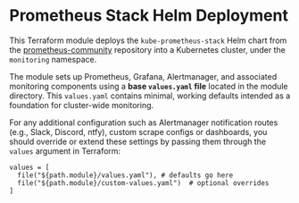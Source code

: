 # Prometheus Stack Helm Deployment

This Terraform module deploys the `kube-prometheus-stack` Helm chart from the [prometheus-community](https://github.com/prometheus-community/helm-charts) repository into a Kubernetes cluster, under the `monitoring` namespace.

The module sets up Prometheus, Grafana, Alertmanager, and associated monitoring components using a **base `values.yaml` file** located in the module directory. This `values.yaml` contains minimal, working defaults intended as a foundation for cluster-wide monitoring.


For any additional configuration such as Alertmanager notification routes (e.g., Slack, Discord, ntfy), custom scrape configs
or dashboards, you should override or extend these settings by passing them through the `values` argument in Terraform:

```hcl
values = [
  file("${path.module}/values.yaml"), # defaults go here
  file("${path.module}/custom-values.yaml")  # optional overrides
]
```

